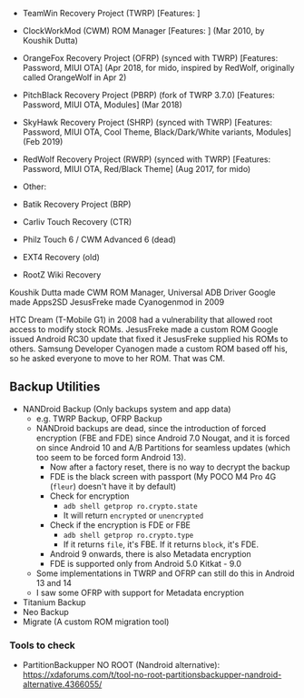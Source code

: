 - TeamWin Recovery Project (TWRP) [Features: ] 
- ClockWorkMod (CWM) ROM Manager [Features: ] (Mar 2010, by Koushik Dutta)
- OrangeFox Recovery Project (OFRP) (synced with TWRP) [Features: Password, MIUI OTA] (Apr 2018, for mido, inspired by RedWolf, originally called OrangeWolf in Apr 2)
- PitchBlack Recovery Project (PBRP) (fork of TWRP 3.7.0) [Features: Password, MIUI OTA, Modules] (Mar 2018)
- SkyHawk Recovery Project (SHRP) (synced with TWRP) [Features: Password, MIUI OTA, Cool Theme, Black/Dark/White variants, Modules] (Feb 2019)
- RedWolf Recovery Project (RWRP) (synced with TWRP) [Features: Password, MIUI OTA, Red/Black Theme] (Aug 2017, for mido)

- Other:
- Batik Recovery Project (BRP)
- Carliv Touch Recovery (CTR)
- Philz Touch 6 / CWM Advanced 6 (dead)
- EXT4 Recovery (old)
- RootZ Wiki Recovery

Koushik Dutta made CWM ROM Manager, Universal ADB Driver
Google made Apps2SD
JesusFreke made Cyanogenmod in 2009

HTC Dream (T-Mobile G1) in 2008 had a vulnerability that allowed root access to modify stock ROMs.
JesusFreke made a custom ROM
Google issued Android RC30 update that fixed it
JesusFreke supplied his ROMs to others.
Samsung Developer Cyanogen made a custom ROM based off his, so he asked everyone to move to her ROM.
That was CM.
## Backup Utilities
- NANDroid Backup (Only backups system and app data)
	- e.g. TWRP Backup, OFRP Backup
	- NANDroid backups are dead, since the introduction of forced encryption (FBE and FDE) since Android 7.0 Nougat, and it is forced on since Android 10 and A/B Partitions for seamless updates (which too seem to be forced form Android 13).
		- Now after a factory reset, there is no way to decrypt the backup
		- FDE is the black screen with passport (My POCO M4 Pro 4G (`fleur`) doesn't have it by default)
		- Check for encryption
			- `adb shell getprop ro.crypto.state`
			- It will return `encrypted` or `unencrypted`
		- Check if the encryption is FDE or FBE
			- `adb shell getprop ro.crypto.type`
			- If it returns `file`, it's FBE. If it returns `block`, it's FDE.
		- Android 9 onwards, there is also Metadata encryption
		- FDE is supported only from Android 5.0 Kitkat - 9.0
	- Some implementations in TWRP and OFRP can still do this in Android 13 and 14
	- I saw some OFRP with support for Metadata encryption
- Titanium Backup
- Neo Backup
- Migrate (A custom ROM migration tool)
### Tools to check
- PartitionBackupper NO ROOT (Nandroid alternative): https://xdaforums.com/t/tool-no-root-partitionsbackupper-nandroid-alternative.4366055/